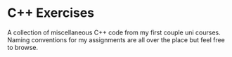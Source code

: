 # C++ Exercises

A collection of miscellaneous C++ code from my first couple uni courses. Naming conventions for my assignments are all over the place but feel free to browse.
